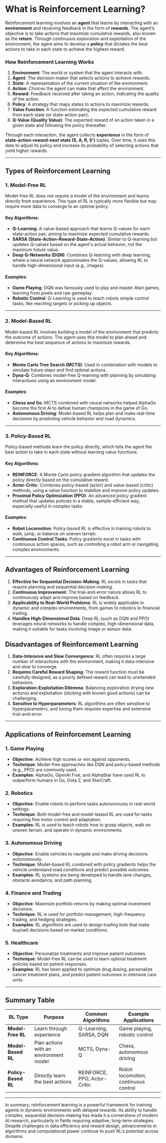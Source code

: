 # What is Reinforcement Learning?

Reinforcement learning involves an **agent** that learns by interacting with an **environment** and receiving feedback in the form of **rewards**. The agent’s objective is to take actions that maximize cumulative rewards, also known as the **return**. Through continuous exploration and exploitation of the environment, the agent aims to develop a **policy** that dictates the best actions to take in each state to achieve the highest reward.

### How Reinforcement Learning Works

1. **Environment**: The world or system that the agent interacts with.
2. **Agent**: The decision-maker that selects actions to achieve rewards.
3. **State**: A representation of the current situation of the environment.
4. **Action**: Choices the agent can make that affect the environment.
5. **Reward**: Feedback received after taking an action, indicating the quality of the action.
6. **Policy**: A strategy that maps states to actions to maximize rewards.
7. **Value Function**: A function estimating the expected cumulative reward from each state (or state-action pair).
8. **Q-Value (Quality Value)**: The expected reward of an action taken in a given state and following the policy thereafter.

Through each interaction, the agent collects **experience** in the form of **state-action-reward-next state (S, A, R, S')** tuples. Over time, it uses this data to adjust its policy and increase its probability of selecting actions that yield higher rewards.

---

## Types of Reinforcement Learning

### 1. Model-Free RL

Model-free RL does not require a model of the environment and learns directly from experience. This type of RL is typically more flexible but may require more data to converge to an optimal policy.

#### Key Algorithms:
   - **Q-Learning**: A value-based approach that learns Q-values for each state-action pair, aiming to maximize expected cumulative rewards.
   - **SARSA (State-Action-Reward-State-Action)**: Similar to Q-learning but updates Q-values based on the agent's actual behavior, not the maximum future value.
   - **Deep Q-Networks (DQN)**: Combines Q-learning with deep learning, where a neural network approximates the Q-values, allowing RL to handle high-dimensional input (e.g., images).

#### Examples:
   - **Game Playing**: DQN was famously used to play and master Atari games, learning from pixels and raw gameplay.
   - **Robotic Control**: Q-Learning is used to teach robots simple control tasks, like reaching targets or picking up objects.

---

### 2. Model-Based RL

Model-based RL involves building a model of the environment that predicts the outcome of actions. The agent uses this model to plan ahead and determine the best sequence of actions to maximize rewards.

#### Key Algorithms:
   - **Monte Carlo Tree Search (MCTS)**: Used in combination with models to simulate future steps and find optimal actions.
   - **Dyna-Q**: Combines model-free Q-learning with planning by simulating interactions using an environment model.

#### Examples:
   - **Chess and Go**: MCTS combined with neural networks helped AlphaGo become the first AI to defeat human champions in the game of Go.
   - **Autonomous Driving**: Model-based RL helps plan and make real-time decisions by predicting vehicle behavior and road dynamics.

---

### 3. Policy-Based RL

Policy-based methods learn the policy directly, which tells the agent the best action to take in each state without learning value functions.

#### Key Algorithms:
   - **REINFORCE**: A Monte Carlo policy gradient algorithm that updates the policy directly based on the cumulative reward.
   - **Actor-Critic**: Combines policy-based (actor) and value-based (critic) methods, using a value function to stabilize and improve policy updates.
   - **Proximal Policy Optimization (PPO)**: An advanced policy gradient method that updates policies in a stable, sample-efficient way, especially useful in complex tasks.

#### Examples:
   - **Robot Locomotion**: Policy-based RL is effective in training robots to walk, jump, or balance on uneven terrain.
   - **Continuous Control Tasks**: Policy gradients excel in tasks with continuous action spaces, such as controlling a robot arm or navigating complex environments.

---

## Advantages of Reinforcement Learning

1. **Effective for Sequential Decision-Making**: RL excels in tasks that require planning and sequential decision-making.
2. **Continuous Improvement**: The trial-and-error nature allows RL to continuously adapt and improve based on feedback.
3. **Applicability to Real-World Problems**: RL is widely applicable in dynamic and complex environments, from games to robotics to financial trading.
4. **Handles High-Dimensional Data**: Deep RL (such as DQN and PPO) leverages neural networks to handle complex, high-dimensional data, making it suitable for tasks involving image or sensor data.

## Disadvantages of Reinforcement Learning

1. **Data-Intensive and Slow Convergence**: RL often requires a large number of interactions with the environment, making it data-intensive and slow to converge.
2. **Requires Careful Reward Shaping**: The reward function must be carefully designed, as a poorly defined reward can lead to unintended behaviors.
3. **Exploration-Exploitation Dilemma**: Balancing exploration (trying new actions) and exploitation (sticking with known good actions) can be challenging.
4. **Sensitive to Hyperparameters**: RL algorithms are often sensitive to hyperparameters, and tuning them requires expertise and extensive trial-and-error.

---

## Applications of Reinforcement Learning

### 1. **Game Playing**
   - **Objective**: Achieve high scores or win against opponents.
   - **Technique**: Model-free approaches like DQN and policy-based methods (e.g., PPO) are commonly used.
   - **Examples**: AlphaGo, OpenAI Five, and AlphaStar have used RL to outperform humans in Go, Dota 2, and StarCraft.

### 2. **Robotics**
   - **Objective**: Enable robots to perform tasks autonomously in real-world settings.
   - **Technique**: Both model-free and model-based RL are used for tasks requiring fine motor control and adaptation.
   - **Examples**: RL is used to teach robots how to grasp objects, walk on uneven terrain, and operate in dynamic environments.

### 3. **Autonomous Driving**
   - **Objective**: Enable vehicles to navigate and make driving decisions autonomously.
   - **Technique**: Model-based RL combined with policy gradients helps the vehicle understand road conditions and predict possible outcomes.
   - **Examples**: RL systems are being developed to handle lane changes, obstacle avoidance, and path planning.

### 4. **Finance and Trading**
   - **Objective**: Maximize portfolio returns by making optimal investment decisions.
   - **Technique**: RL is used for portfolio management, high-frequency trading, and hedging strategies.
   - **Examples**: RL algorithms are used to design trading bots that make buy/sell decisions based on market conditions.

### 5. **Healthcare**
   - **Objective**: Personalize treatments and improve patient outcomes.
   - **Technique**: Model-free RL can be used to learn optimal treatment policies based on patient responses.
   - **Examples**: RL has been applied to optimize drug dosing, personalize cancer treatment plans, and predict patient outcomes in intensive care units.

---

## Summary Table

| RL Type              | Purpose                                 | Common Algorithms            | Example Applications                  |
|----------------------|-----------------------------------------|------------------------------|---------------------------------------|
| **Model-Free RL**    | Learn through experience               | Q-Learning, SARSA, DQN       | Game playing, robotic control         |
| **Model-Based RL**   | Plan actions with an environment model | MCTS, Dyna-Q                 | Chess, autonomous driving             |
| **Policy-Based RL**  | Directly learn the best actions        | REINFORCE, PPO, Actor-Critic | Robot locomotion, continuous control  |

---

In summary, reinforcement learning is a powerful framework for training agents in dynamic environments with delayed rewards. Its ability to handle complex, sequential decision-making has made it a cornerstone of modern AI research, particularly in fields requiring adaptive, long-term strategies. Despite challenges in data efficiency and reward design, advancements in algorithms and computational power continue to push RL's potential across domains.